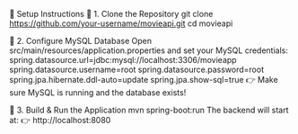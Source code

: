 📌 Setup Instructions
🔹 1. Clone the Repository
git clone https://github.com/your-username/movieapi.git
cd movieapi

🔹 2. Configure MySQL Database
Open src/main/resources/application.properties and set your MySQL credentials:
spring.datasource.url=jdbc:mysql://localhost:3306/movieapp
spring.datasource.username=root
spring.datasource.password=root
spring.jpa.hibernate.ddl-auto=update
spring.jpa.show-sql=true
👉 Make sure MySQL is running and the database exists!

🔹 3. Build & Run the Application
mvn spring-boot:run
The backend will start at:
👉 http://localhost:8080

